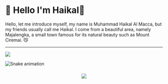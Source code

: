 # 💫 Hello I'm Haikal👋
Hello, let me introduce myself, my name is Muhammad Haikal Al Macca, but my friends usually call me Haikal. I come from a beautiful area, namely Majalengka, a small town famous for its natural beauty such as Mount Ciremai. 😼

---
[![](https://visitcount.itsvg.in/api?id=mhaikalalmacca&icon=0&color=0)](https://visitcount.itsvg.in)

<img src="https://raw.githubusercontent.com/mhaikalalmacca/mhaikalalmacca/output/snake.svg" alt="Snake animation" />

###

<div align="center">
  <img src="https://profile-counter.glitch.me/mhaikalalmacca/count.svg?"  />
</div>

###
